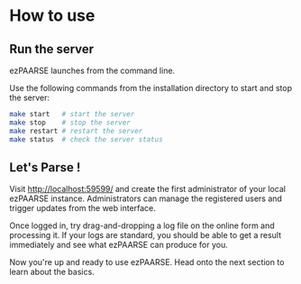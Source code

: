 # How to use

## Run the server

ezPAARSE launches from the command line.

Use the following commands from the installation directory to start and stop the server:

```bash
make start   # start the server
make stop    # stop the server
make restart # restart the server
make status  # check the server status
```

## Let's Parse !

Visit [http://localhost:59599/](http://localhost:59599/) and create the first administrator of your local ezPAARSE instance. Administrators can manage the registered users and trigger updates from the web interface.

Once logged in, try drag-and-dropping a log file on the online form and processing it. If your logs are standard, you should be able to get a result immediately and see what ezPAARSE can produce for you.

Now you're up and ready to use ezPAARSE. Head onto the next section to learn about the basics.
